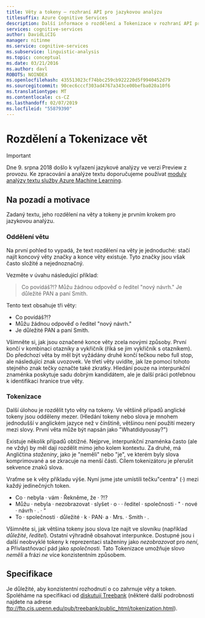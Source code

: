 ```yaml
---
title: Věty a tokeny – rozhraní API pro jazykovou analýzu
titlesuffix: Azure Cognitive Services
description: Další informace o rozdělení a Tokenizace v rozhraní API pro jazykovou analýzu vět.
services: cognitive-services
author: DavidLiCIG
manager: nitinme
ms.service: cognitive-services
ms.subservice: linguistic-analysis
ms.topic: conceptual
ms.date: 03/21/2016
ms.author: davl
ROBOTS: NOINDEX
ms.openlocfilehash: 435513023cf74bbc259cb922220d5f9940452d79
ms.sourcegitcommit: 90cec6cccf303ad4767a343ce00befba020a10f6
ms.translationtype: MT
ms.contentlocale: cs-CZ
ms.lasthandoff: 02/07/2019
ms.locfileid: "55879390"
---
```

# <a name="sentence-separation-and-tokenization"></a>Rozdělení a Tokenizace vět

> [!IMPORTANT]
> Dne 9. srpna 2018 došlo k vyřazení jazykové analýzy ve verzi Preview z provozu. Ke zpracování a analýze textu doporučujeme používat [moduly analýzy textu služby Azure Machine Learning](https://docs.microsoft.com/azure/machine-learning/studio-module-reference/text-analytics).

## <a name="background-and-motivation"></a>Na pozadí a motivace

Zadaný textu, jeho rozdělení na věty a tokeny je prvním krokem pro jazykovou analýzu.

### <a name="sentence-separation"></a>Oddělení větu

Na první pohled to vypadá, že text rozdělení na věty je jednoduché: stačí najít koncový věty značky a konce věty existuje.
Tyto značky jsou však často složité a nejednoznačný.

Vezměte v úvahu následující příklad:

> Co povídáš?!? Můžu žádnou odpověď o ředitel "nový návrh." Je důležité PAN a paní Smith.

Tento text obsahuje tři věty:

- Co povídáš?!?
- Můžu žádnou odpověď o ředitel "nový návrh."
- Je důležité PAN a paní Smith.

Všimněte si, jak jsou označené konce věty zcela novými způsoby.
První končí v kombinaci otazníky a vykřičník (říká se jim vykřičník s otazníkem).
Do předchozí věta by měl být vyžádány druhé končí tečkou nebo full stop, ale následující znak uvozovek.
Ve třetí věty uvidíte, jak lze pomocí tohoto stejného znak tečky označte také zkratky.
Hledání pouze na interpunkční znaménka poskytuje sadu dobrým kandidátem, ale je další práci potřebnou k identifikaci hranice true věty.

### <a name="tokenization"></a>Tokenizace

Další úlohou je rozdělit tyto věty na tokeny.
Ve většině případů anglické tokeny jsou odděleny mezer.
(Hledání tokeny nebo slova je mnohem jednodušší v anglickém jazyce než v čínštině, většinou není použití mezery mezi slovy.
První věta může být napsán jako "Whatdidyousay?")

Existuje několik případů obtížné.
Nejprve, interpunkční znaménka často (ale ne vždy) by měl dají rozdělit mimo jeho kolem kontextu.
Za druhé, má Angličtina *staženiny*, jako je "neměli" nebo "je", ve kterém byly slova komprimované a se zkracuje na menší části.
Cílem tokenizátoru je přerušit sekvence znaků slova.

Vraťme se k věty příkladu výše.
Nyní jsme jste umístili tečku"centra" (&middot;) mezi každý jedinečných token.

- Co &middot; nebyla &middot; vám &middot; Řekněme, že &middot; ?!?
- Můžu &middot; nebyla &middot; nezobrazovat &middot; slyšet &middot; o &middot; &middot; ředitel &middot; společnosti &middot; " &middot; nové &middot; návrh &middot; . &middot; "
- To &middot; společnosti &middot; důležité &middot; k &middot; PAN&middot; a &middot; Mrs. &middot; Smith &middot; .

Všimněte si, jak většina tokeny jsou slova lze najít ve slovníku (například *důležité*, *ředitel*).
Ostatní výhradně obsahovat interpunkce.
Dostupné jsou i další neobvyklé tokeny k reprezentaci staženiny jako *nezobrazovat* pro *není*, a Přivlastňovací pád jako *společnosti*.
Tato Tokenizace umožňuje slovo *neměli* a frázi *ne* více konzistentním způsobem.

## <a name="specification"></a>Specifikace

Je důležité, aby konzistentní rozhodnutí o co zahrnuje věty a token.
Spoléháme na specifikaci od [diskutují Treebank](https://catalog.ldc.upenn.edu/LDC99T42) (některé další podrobnosti najdete na adrese ftp://ftp.cis.upenn.edu/pub/treebank/public_html/tokenization.html).
